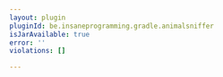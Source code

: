 ```yaml
---
layout: plugin
pluginId: be.insaneprogramming.gradle.animalsniffer
isJarAvailable: true
error: ''
violations: []

---
```

